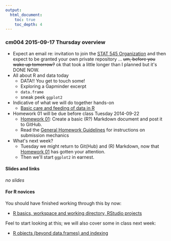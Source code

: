 ```yaml
---
output:
  html_document:
    toc: true
    toc_depth: 4
---
```


### cm004 2015-09-17 Thursday overview

  * Expect an email re: invitation to join the [STAT 545 Organization](https://github.com/STAT545-UBC) and then expect to be granted your own private repository ... ~~um, before you wake up tomorrow?~~ ok that took a little longer than I planned but it's DONE NOW.
  * All about R and data today
    - DATA!! You get to touch some!
    - Exploring a Gapminder excerpt
    - `data.frame`
    - sneak peek `ggplot2`
  * Indicative of what we will do together hands-on
    -  [Basic care and feeding of data in R](block006_care-feeding-data.html)
  * Homework 01 will be due before class Tuesday 2014-09-22
    -  [Homework 01](hw01_edit-README.html): Create a basic (R?) Markdown document and post it to GitHub.
    - Read the [General Homework Guidelines](hw00_homework-guidelines.html) for instructions on submission mechanics
  * What's next week?
    - Tuesday we might return to Git(Hub) and (R) Markdown, now that [Homework 01](hw01_edit-README.html) has gotten your attention.
    - Then we'll start `ggplot2` in earnest.
    
#### Slides and links

*no slides*

#### For R novices

You should have finished working through this by now:

  * [R basics, workspace and working directory, RStudio projects](block002_hello-r-workspace-wd-project.html)
  
Feel to start looking at this; we will also cover some in class next week:

  * [R objects (beyond data.frames) and indexing](block004_basic-r-objects.html)
